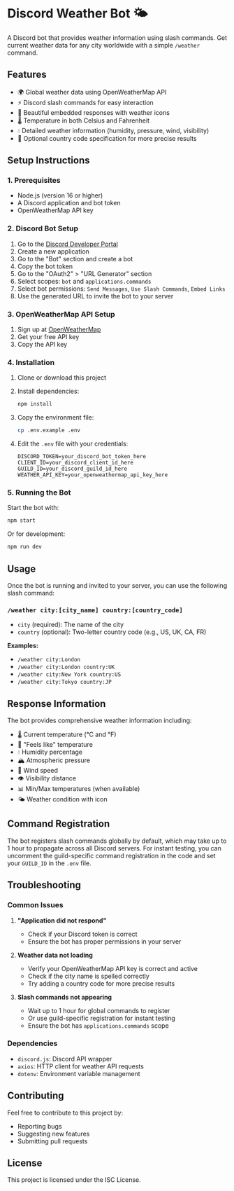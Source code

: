 # Discord Weather Bot 🌤️

A Discord bot that provides weather information using slash commands. Get current weather data for any city worldwide with a simple `/weather` command.

## Features

- 🌍 Global weather data using OpenWeatherMap API
- ⚡ Discord slash commands for easy interaction
- 🎨 Beautiful embedded responses with weather icons
- 🌡️ Temperature in both Celsius and Fahrenheit
- 💧 Detailed weather information (humidity, pressure, wind, visibility)
- 🎯 Optional country code specification for more precise results

## Setup Instructions

### 1. Prerequisites

- Node.js (version 16 or higher)
- A Discord application and bot token
- OpenWeatherMap API key

### 2. Discord Bot Setup

1. Go to the [Discord Developer Portal](https://discord.com/developers/applications)
2. Create a new application
3. Go to the "Bot" section and create a bot
4. Copy the bot token
5. Go to the "OAuth2" > "URL Generator" section
6. Select scopes: `bot` and `applications.commands`
7. Select bot permissions: `Send Messages`, `Use Slash Commands`, `Embed Links`
8. Use the generated URL to invite the bot to your server

### 3. OpenWeatherMap API Setup

1. Sign up at [OpenWeatherMap](https://openweathermap.org/api)
2. Get your free API key
3. Copy the API key

### 4. Installation

1. Clone or download this project
2. Install dependencies:

   ```bash
   npm install
   ```

3. Copy the environment file:

   ```bash
   cp .env.example .env
   ```

4. Edit the `.env` file with your credentials:
   ```env
   DISCORD_TOKEN=your_discord_bot_token_here
   CLIENT_ID=your_discord_client_id_here
   GUILD_ID=your_discord_guild_id_here
   WEATHER_API_KEY=your_openweathermap_api_key_here
   ```

### 5. Running the Bot

Start the bot with:

```bash
npm start
```

Or for development:

```bash
npm run dev
```

## Usage

Once the bot is running and invited to your server, you can use the following slash command:

### `/weather city:[city_name] country:[country_code]`

- `city` (required): The name of the city
- `country` (optional): Two-letter country code (e.g., US, UK, CA, FR)

**Examples:**

- `/weather city:London`
- `/weather city:London country:UK`
- `/weather city:New York country:US`
- `/weather city:Tokyo country:JP`

## Response Information

The bot provides comprehensive weather information including:

- 🌡️ Current temperature (°C and °F)
- 🤔 "Feels like" temperature
- 💧 Humidity percentage
- 🏔️ Atmospheric pressure
- 💨 Wind speed
- 👁️ Visibility distance
- 📊 Min/Max temperatures (when available)
- 🌤️ Weather condition with icon

## Command Registration

The bot registers slash commands globally by default, which may take up to 1 hour to propagate across all Discord servers. For instant testing, you can uncomment the guild-specific command registration in the code and set your `GUILD_ID` in the `.env` file.

## Troubleshooting

### Common Issues

1. **"Application did not respond"**

   - Check if your Discord token is correct
   - Ensure the bot has proper permissions in your server

2. **Weather data not loading**

   - Verify your OpenWeatherMap API key is correct and active
   - Check if the city name is spelled correctly
   - Try adding a country code for more precise results

3. **Slash commands not appearing**
   - Wait up to 1 hour for global commands to register
   - Or use guild-specific registration for instant testing
   - Ensure the bot has `applications.commands` scope

### Dependencies

- `discord.js`: Discord API wrapper
- `axios`: HTTP client for weather API requests
- `dotenv`: Environment variable management

## Contributing

Feel free to contribute to this project by:

- Reporting bugs
- Suggesting new features
- Submitting pull requests

## License

This project is licensed under the ISC License.
